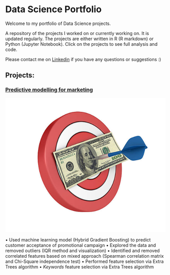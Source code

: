 # Data Science Portfolio
Welcome to my portfolio of Data Science projects.

A repository of the projects I worked on or currently working on. It is updated regularly. The projects are either written in R (R markdown) or Python (Jupyter Notebook). Click on the projects to see full analysis and code.

Please contact me on [Linkedin](https://www.linkedin.com/in/vasyltsykolanov) if you have any questions or suggestions :)

## Projects:

### [Predictive modelling for marketing](https://github.com/VasylTsykolanov/Data_Science_Portfolio/tree/main/Predictive%20modelling%20for%20marketing)

![Predictive modelling for marketing](https://github.com/VasylTsykolanov/Data_Science_Portfolio/blob/main/Predictive%20modelling%20for%20marketing/images/cover.jpg)

• Used machine learning model (Hybrid Gradient Boosting) to predict customer acceptance of promotional campaign
• Explored the data and removed outliers (IQR method and visualization)
• Identified and removed correlated features based on mixed approach (Spearman correlation matrix and Chi-Square independence test)
• Performed feature selection via Extra Trees algorithm
• *Keywords* feature selection via Extra Trees algorithm



